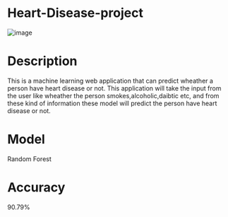 # Heart-Disease-project
![image](https://user-images.githubusercontent.com/97163737/173811483-bf2a8881-7def-4c0e-b38d-eb45278abcc2.png)



# Description
This is a machine learning web application that can predict wheather a person have heart disease or not. This application will take the input from the user like wheather the person smokes,alcoholic,daibtic etc, and from these kind of information these model will predict the person have heart disease or not.
# Model
Random Forest

# Accuracy
90.79%
